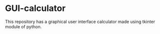 # GUI-calculator
This repository has a graphical user interface calculator made using tkinter module of python.

